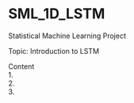 # SML_1D_LSTM
Statistical Machine Learning Project  

Topic: Introduction to LSTM  

Content  
1.  
2.  
3.  
